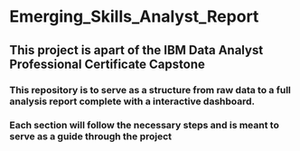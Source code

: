 # Emerging_Skills_Analyst_Report

## This project is apart of the IBM Data Analyst Professional Certificate Capstone
### This repository is to serve as a structure from raw data to a full analysis report complete with a interactive dashboard.
### Each section will follow the necessary steps and is meant to serve as a guide through the project
